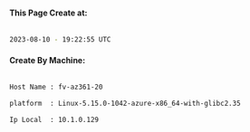 
   
#### This Page Create at:

```bash

2023-08-10 - 19:22:55 UTC

```

#### Create By Machine:

```bash

Host Name : fv-az361-20

platform  : Linux-5.15.0-1042-azure-x86_64-with-glibc2.35

Ip Local  : 10.1.0.129

```

